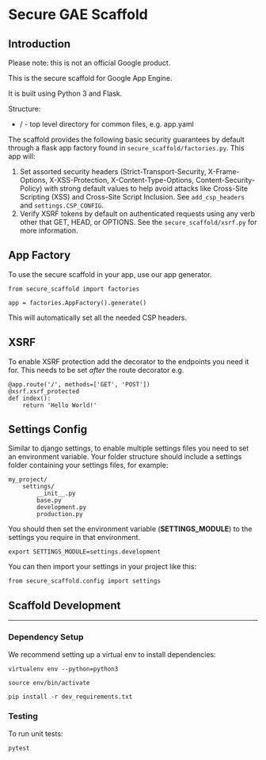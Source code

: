 # Secure GAE Scaffold

## Introduction

Please note: this is not an official Google product.

This is the secure scaffold for Google App Engine.

It is built using Python 3 and Flask.

Structure:

* / - top level directory for common files, e.g. app.yaml

The scaffold provides the following basic security guarantees by default through
a flask app factory found in `secure_scaffold/factories.py`. This app will:

1. Set assorted security headers (Strict-Transport-Security, X-Frame-Options,
   X-XSS-Protection, X-Content-Type-Options, Content-Security-Policy) with
   strong default values to help avoid attacks like Cross-Site Scripting (XSS)
   and Cross-Site Script Inclusion.  See  `add_csp_headers` and
   `settings.CSP_CONFIG`.
1. Verify XSRF tokens by default on authenticated requests using any verb other
   that GET, HEAD, or OPTIONS.  See the `secure_scaffold/xsrf.py` for more information.


## App Factory

To use the secure scaffold in your app, use our app generator.

    from secure_scaffold import factories
    
    app = factories.AppFactory().generate()
    
This will automatically set all the needed CSP headers.

## XSRF

To enable XSRF protection add the decorator to the endpoints you need it for.
This needs to be set *after* the route decorator
e.g.

    @app.route('/', methods=['GET', 'POST'])
    @xsrf.xsrf_protected
    def index():
        return 'Hello World!'


## Settings Config

Similar to django settings, to enable multiple settings files you need to set an environment variable.
Your folder structure should include a settings folder containing your settings files, for example:

    my_project/
        settings/
            __init__.py
            base.py
            development.py
            production.py
            
You should then set the environment variable (**SETTINGS_MODULE**) to the settings you require in that environment.

    export SETTINGS_MODULE=settings.development
    
You can then import your settings in your project like this:

    from secure_scaffold.config import settings


## Scaffold Development
----

### Dependency Setup

We recommend setting up a virtual env to install dependencies:

`virtualenv env --python=python3`

`source env/bin/activate`

`pip install -r dev_requirements.txt`

### Testing

To run unit tests:

`pytest`

